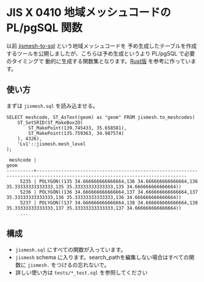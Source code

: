 # JIS X 0410 地域メッシュコードの PL/pgSQL 関数

以前 [jismesh-to-sql](https://github.com/KotobaMedia/jismesh-to-sql) という地域メッシュコードを
予め生成したテーブルを作成するツールを公開しましたが、こちらは予め生成というより PL/pgSQL で必要のタイミングで
動的に生成する関数集となります。[Rust版](https://github.com/KotobaMedia/jismesh/) を参考に作っています。

## 使い方

まずは `jismesh.sql` を読み込ませる。

```
SELECT meshcode, ST_AsText(geom) as "geom" FROM jismesh.to_meshcodes(
    ST_SetSRID(ST_MakeBox2D(
        ST_MakePoint(139.745433, 35.658581),
        ST_MakePoint(135.759363, 34.987574)
    ), 4326),
    'Lv1'::jismesh.mesh_level
);
```

```
 meshcode |                                                            geom
----------+-----------------------------------------------------------------------------------------------------------------------------
     5235 | POLYGON((135 34.666666666666664,136 34.666666666666664,136 35.33333333333333,135 35.33333333333333,135 34.666666666666664))
     5236 | POLYGON((136 34.666666666666664,137 34.666666666666664,137 35.33333333333333,136 35.33333333333333,136 34.666666666666664))
     5237 | POLYGON((137 34.666666666666664,138 34.666666666666664,138 35.33333333333333,137 35.33333333333333,137 34.666666666666664))
     ...
```

## 構成

* `jismesh.sql` にすべての関数が入っています。
* `jismesh` schema に入ります。search_pathを編集しない場合はすべての関数に `jismesh.` をつけるの忘れないで。
* 詳しい使い方は `tests/*_test.sql` を参照してください
